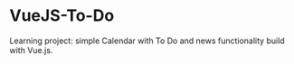 # VueJS-To-Do

Learning project: simple Calendar with To Do and news functionality build with Vue.js.
